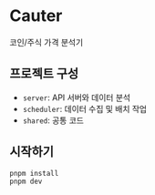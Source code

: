 # Cauter

코인/주식 가격 분석기

## 프로젝트 구성

- `server`: API 서버와 데이터 분석
- `scheduler`: 데이터 수집 및 배치 작업
- `shared`: 공통 코드

## 시작하기

```bash
pnpm install
pnpm dev
```
